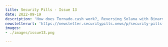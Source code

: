 ```yaml
---
title: Security Pills - Issue 13
date: 2022-09-19
description: 'How does Tornado.cash work?, Reversing Solana with Binary Ninja, Jetty Features for Hacking Web Apps'
newsletterurl: 'https://newsletter.securitypills.news/p/security-pills-issue-13'
images: 
- ./images/issue13.png

--- 
```


